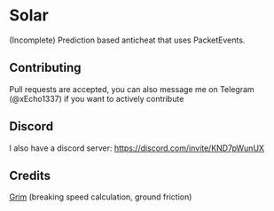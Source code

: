 # Solar

(Incomplete) Prediction based anticheat that uses PacketEvents.

## Contributing

Pull requests are accepted, you can also message me on Telegram (@xEcho1337) if you want to actively contribute

## Discord

I also have a discord server: https://discord.com/invite/KND7pWunUX

## Credits

[Grim](https://github.com/GrimAnticheat/Grim) (breaking speed calculation, ground friction)
